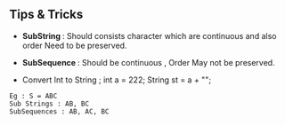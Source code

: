 <h2> Tips & Tricks </h2>

* <b> SubString </b> : Should consists character which are continuous and also order Need to be preserved.

* <b> SubSequence </b>  : Should be continuous , Order May not be preserved.

* Convert Int to String ; int a = 222; String st = a + "";
```
Eg : S = ABC
Sub Strings : AB, BC
SubSequences : AB, AC, BC
```


